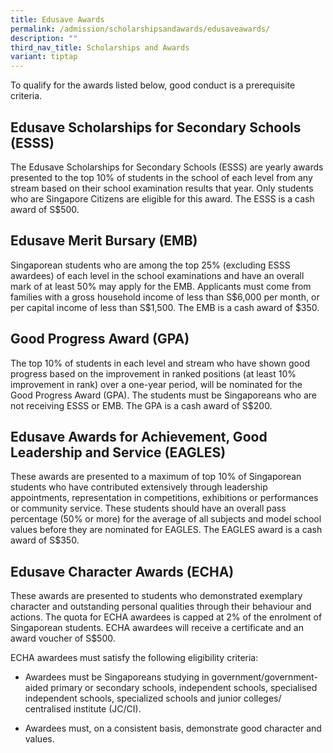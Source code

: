 ```yaml
---
title: Edusave Awards
permalink: /admission/scholarshipsandawards/edusaveawards/
description: ""
third_nav_title: Scholarships and Awards
variant: tiptap
---
```

<p>To qualify for the awards listed below, good conduct is a prerequisite
criteria.</p>
<h2>Edusave Scholarships for Secondary Schools (ESSS)</h2>
<p>The Edusave Scholarships for Secondary Schools (ESSS) are yearly awards
presented to the top 10% of students in the school of each level from any
stream based on their school examination results that year. Only students
who are Singapore Citizens are eligible for this award. The ESSS is a cash
award of S$500.</p>
<h2>Edusave Merit Bursary (EMB)</h2>
<p>Singaporean students who are among the top 25% (excluding ESSS awardees)
of each level in the school examinations and have an overall mark of at
least 50% may apply for the EMB. Applicants must come from families with
a gross household income of less than S$6,000 per month, or per capital
income of less than S$1,500. The EMB is a cash award of $350.</p>
<h2>Good Progress Award (GPA)</h2>
<p>The top 10% of students in each level and stream who have shown good progress
based on the improvement in ranked positions (at least 10% improvement
in rank) over a one-year period, will be nominated for the Good Progress
Award (GPA). The students must be Singaporeans who are not receiving ESSS
or EMB. The GPA is a cash award of S$200.</p>
<h2>Edusave Awards for Achievement, Good Leadership and Service (EAGLES)</h2>
<p>These awards are presented to a maximum of top 10% of Singaporean students
who have contributed extensively through leadership appointments, representation
in competitions, exhibitions or performances or community service. These
students should have an overall pass percentage (50% or more) for the average
of all subjects and model school values before they are nominated for EAGLES.
The EAGLES award is a cash award of S$350.</p>
<h2>Edusave Character Awards (ECHA)</h2>
<p>These awards are presented to students who demonstrated exemplary character
and outstanding personal qualities through their behaviour and actions.
The quota for ECHA awardees is capped at 2% of the enrolment of Singaporean
students. ECHA awardees will receive a certificate and an award voucher
of S$500.</p>
<p>ECHA awardees must satisfy the following eligibility criteria:</p>
<ul data-tight="true" class="tight">
<li>
<p>Awardees must be Singaporeans studying in government/government-aided
primary or secondary schools, independent schools, specialised independent
schools, specialized schools and junior colleges/ centralised institute
(JC/CI).</p>
</li>
<li>
<p>Awardees must, on a consistent basis, demonstrate good character and values.</p>
</li>
</ul>
<p></p>